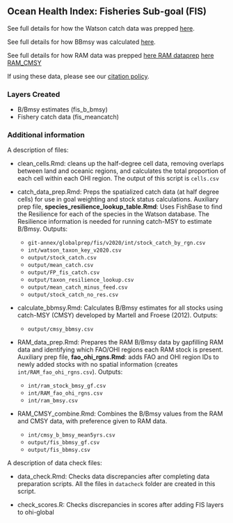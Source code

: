 ## Ocean Health Index: Fisheries Sub-goal (FIS)

See full details for how the Watson catch data was prepped [here](http://ohi-science.github.io/ohiprep_v2020/globalprep/fis/v2020/catch_data_prep.html).

See full details for how BBmsy was calculated [here](http://ohi-science.github.io/ohiprep_v2020/globalprep/fis/v2020/calculate_bbmsy.html).

See full details for how RAM data was prepped
[here RAM dataprep](http://ohi-science.github.io/ohiprep_v2020/globalprep/fis/v2020/RAM_data_prep.html)
[here RAM_CMSY](http://ohi-science.github.io/ohiprep_v2020/globalprep/fis/v2020/RAM_CMSY_combine.html)


If using these data, please see our [citation policy](http://ohi-science.org/citation-policy/).

### Layers Created

* B/Bmsy estimates (fis_b_bmsy)
* Fishery catch data (fis_meancatch)

### Additional information
A description of files:

* clean_cells.Rmd: cleans up the half-degree cell data, removing overlaps between land and oceanic regions, and calculates the total proportion of each cell within each OHI region. The output of this script is `cells.csv`

* catch_data_prep.Rmd: Preps the spatialized catch data (at half degree cells) for use in goal weighting and stock status calculations. Auxiliary prep file, **species_resilience_lookup_table.Rmd**: Uses FishBase to find the Resilience for each of the species in the Watson database. The Resilience information is needed for running catch-MSY to estimate B/Bmsy. Outputs:
  
   - `git-annex/globalprep/fis/v2020/int/stock_catch_by_rgn.csv`
   - `int/watson_taxon_key_v2020.csv`
   - `output/stock_catch.csv`
   - `output/mean_catch.csv`
   - `output/FP_fis_catch.csv`
   - `output/taxon_resilience_lookup.csv`
   - `output/mean_catch_minus_feed.csv`
   - `output/stock_catch_no_res.csv`
   

* calculate_bbmsy.Rmd: Calculates B/Bmsy estimates for all stocks using catch-MSY (CMSY) developed by Martell and Froese (2012). Outputs:
  
  - `output/cmsy_bbmsy.csv`
   
    
* RAM_data_prep.Rmd: Prepares the RAM B/Bmsy data by gapfilling RAM data and identifying which FAO/OHI regions each RAM stock is present. Auxiliary prep file, **fao_ohi_rgns.Rmd**: adds FAO and OHI region IDs to newly added stocks with no spatial information (creates `int/RAM_fao_ohi_rgns.csv`). Outputs:

  - `int/ram_stock_bmsy_gf.csv`
  - `int/RAM_fao_ohi_rgns.csv`
  - `int/ram_bmsy.csv`


* RAM_CMSY_combine.Rmd: Combines the B/Bmsy values from the RAM and CMSY data, with preference given to RAM data.
 
   - `int/cmsy_b_bmsy_mean5yrs.csv`
   - `output/fis_bbmsy_gf.csv`
   - `output/fis_bbmsy.csv`


A description of data check files:

* data_check.Rmd: Checks data discrepancies after completing data preparation scripts. All the files in `datacheck` folder are created in this script.


* check_scores.R: Checks discrepancies in scores after adding FIS layers to ohi-global